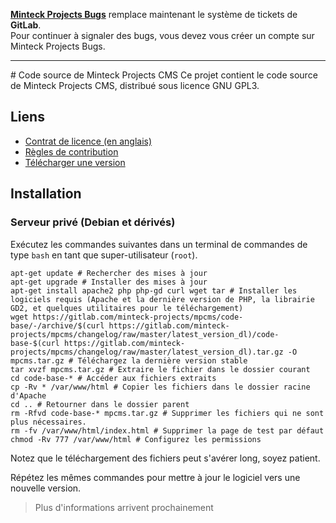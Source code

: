 **<a href="http://bugs.minteck-projects.rf.gd">Minteck Projects Bugs</a>** remplace maintenant le système de tickets de **GitLab**.<br>
Pour continuer à signaler des bugs, vous devez vous créer un compte sur Minteck Projects Bugs.
<hr>
# Code source de Minteck Projects CMS
Ce projet contient le code source de Minteck Projects CMS, distribué sous licence GNU GPL3.

## Liens
*  [Contrat de licence (en anglais)](LICENSE)
*  [Règles de contribution](CONTRIBUTING.md)
*  [Télécharger une version](https://gitlab.com/minteck-projects/mpcms/code-base/-/tags)

## Installation

### Serveur privé (Debian et dérivés)

Exécutez les commandes suivantes dans un terminal de commandes de type `bash` en tant que super-utilisateur (`root`).
```shell
apt-get update # Rechercher des mises à jour
apt-get upgrade # Installer des mises à jour
apt-get install apache2 php php-gd curl wget tar # Installer les logiciels requis (Apache et la dernière version de PHP, la librairie GD2, et quelques utilitaires pour le téléchargement)
wget https://gitlab.com/minteck-projects/mpcms/code-base/-/archive/$(curl https://gitlab.com/minteck-projects/mpcms/changelog/raw/master/latest_version_dl)/code-base-$(curl https://gitlab.com/minteck-projects/mpcms/changelog/raw/master/latest_version_dl).tar.gz -O mpcms.tar.gz # Téléchargez la dernière version stable
tar xvzf mpcms.tar.gz # Extraire le fichier dans le dossier courant
cd code-base-* # Accéder aux fichiers extraits
cp -Rv * /var/www/html # Copier les fichiers dans le dossier racine d'Apache
cd .. # Retourner dans le dossier parent
rm -Rfvd code-base-* mpcms.tar.gz # Supprimer les fichiers qui ne sont plus nécessaires.
rm -fv /var/www/html/index.html # Supprimer la page de test par défaut
chmod -Rv 777 /var/www/html # Configurez les permissions
```

Notez que le téléchargement des fichiers peut s'avérer long, soyez patient.

Répétez les mêmes commandes pour mettre à jour le logiciel vers une nouvelle version.

> Plus d'informations arrivent prochainement